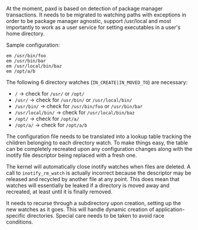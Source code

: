 At the moment, paxd is based on detection of package manager transactions. It
needs to be migrated to watching paths with exceptions in order to be package
manager agnostic, support /usr/local and most importantly to work as a user
service for setting executables in a user's home directory.

Sample configuration:

    em /usr/bin/foo
    em /usr/bin/bar
    em /usr/local/bin/baz
    em /opt/a/b

The following 6 directory watches (`IN_CREATE|IN_MOVED_TO`) are necessary:

* `/` -> check for `/usr/` or `/opt/`
* `/usr/` -> check for `/usr/bin/` or `/usr/local/bin/`
* `/usr/bin/` -> check for `/usr/bin/foo` or `/usr/bin/bar`
* `/usr/local/bin/` -> check for `/usr/local/bin/baz`
* `/opt/` -> check for `/opt/a/`
* `/opt/a/` -> check for `/opt/a/b`

The configuration file needs to be translated into a lookup table tracking the
children belonging to each directory watch. To make things easy, the table can
be completely recreated upon any configuration changes along with the inotify
file descriptor being replaced with a fresh one.

The kernel will automatically close inotify watches when files are deleted. A
call to `inotify_rm_watch` is actually incorrect because the descriptor may be
released and recycled by another file at any point. This does mean that watches
will essentially be leaked if a directory is moved away and recreated, at least
until it is finally removed.

It needs to recurse through a subdirectory upon creation, setting up the new
watches as it goes. This will handle dynamic creation of application-specific
directories. Special care needs to be taken to avoid race conditions.
